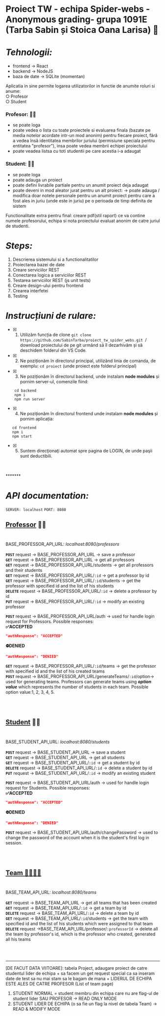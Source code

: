 # Proiect TW - echipa Spider-webs - Anonymous grading- grupa 1091E<br>(Tarba Sabin și Stoica Oana Larisa) 💯

# ***Tehnologii:***
- frontend -> React
- backend -> NodeJS
- baza de date -> SQLite (momentan)

Aplicatia in sine permite logarea utilizatorilor in functie de anumite roluri si anume: <br>
○ Profesor <br>
○ Student

### Profesor: 🧑‍🏫
- se poate loga
- poate vedea o lista cu toate proiectele si evaluarea finala (bazate pe media notelor acordate intr-un mod anonim) pentru fiecare proiect, fără a vedea însă identitatea membrilor juriului (permisiune speciala pentru entitatea "profesor"), insa poate vedea membrii echipei proiectului
- poate veadea listsa cu toti studentii pe care acestia i-a adaugat

### Student: 👨‍🎓
- se poate loga
- poate adauga un proiect
- poate defini livrabile partiale pentru un anumit proiect deja adaugat
- poate deveni in mod aleator jurat pentru un alt proiect:
                  -> poate adauga / modifica doar notele personale pentru un anumit proiect pentru care a fost ales in juriu (unde este in juriu) pe o perioada de timp definita de sistem

Functionalitate extra pentru final: creare pdf(stil raport) ce va contine numele profesorului, echipa si nota proiectului evaluat anonim de catre juriul de studenti.

# ***Steps:***
1. Descrierea sistemului si a functionalitatilor
2. Proiectarea bazei de date
3. Creare serviciilor REST
4. Conectarea logica a serviciilor REST
5. Testarea serviciilor REST (js unit tests)
6. Creare design-ului pentru frontend
7. Crearea interfetei
8. Testing

# ***Instrucțiuni de rulare:***
- [x] 1. Utilizăm funcția de clone ```git clone https://github.com/SabinTarba/proiect_tw_spider_webs.git ```/ download proiectului de pe git urmând să îl dezarhivăm și  să deschidem folderul din VS Code.<br>
- [x] 2. Ne poziționăm în directorul principal, utilizând linia de comanda, de exemplu: ```cd proiect``` (unde proiect este folderul principal)<br>
- [x] 3. Ne poziționăm în directorul backend, unde instalam **node modules** și pornim server-ul, comenzile fiind:
 ```
     cd backend
     npm i
     npm run server
 ```
- [x] 4. Ne poziționăm în directorul frontend unde instalam **node modules** și pornim aplicația:
 ```
    cd frontend
    npm i
    npm start
 ```
- [x] 5. Suntem direcţionaţi automat spre pagina de LOGIN, de unde paşii sunt deductibili.

<br><br>*******
# ***API documentation:***
```SERVER: localhost```
```PORT: 8080```

## <u><strong>Professor</strong></u> 🧑‍🏫 <br><br>
BASE_PROFESSOR_API_URL: <i>localhost:8080/professors</i> <br><br>
<strong>```POST```</strong> request -> BASE_PROFESSOR_API_URL -> save a professor <br> 
<strong>```GET```</strong> request -> BASE_PROFESSOR_API_URL -> get all professors <br>
<strong>```GET```</strong> request -> BASE_PROFESSOR_API_URL/students -> get all professors and their students <br>
<strong>```GET```</strong> request -> BASE_PROFESSOR_API_URL/```:id``` -> get a professor by id <br>
<strong>```GET```</strong> request -> BASE_PROFESSOR_API_URL/```:id```/students -> get the professor with specified id and the list of his students <br>
<strong>```DELETE```</strong> request -> BASE_PROFESSOR_API_URL/```:id``` -> delete a professor by id <br>
<strong>```PUT```</strong> request -> BASE_PROFESSOR_API_URL/```:id``` -> modify an existing professor <br>

<strong>```POST```</strong> request -> BASE_PROFESSOR_API_URL/auth -> used for handle login request for Professors. Possible responses:<br>
<strong>✅ACCEPTED</strong>
```json
"authResponse": "ACCEPTED"
```
<strong>⛔DENIED</strong>
```json
"authResponse": "DENIED"
```
<strong>```GET```</strong> request -> BASE_PROFESSOR_API_URL/```:id```/teams -> get the professor with specified id and the list of his created teams <br>
<strong>```POST```</strong> request -> BASE_PROFESSOR_API_URL/generateTeams/```:id```/option-> used for generating teams. Professors can generate teams using ***option value*** which represents the number of students in each team. Possible option value:1, 2, 3, 4, 5. <br>

<br><br>

## <u><strong>Student</strong></u> 🧑‍🎓 <br><br> 
BASE_STUDENT_API_URL: <i>localhost:8080/students</i> <br><br>
<strong>```POST```</strong> request -> BASE_STUDENT_API_URL -> save a student <br> 
<strong>```GET```</strong> request -> BASE_STUDENT_API_URL -> get all students <br>
<strong>```GET```</strong> request -> BASE_STUDENT_API_URL/```:id``` -> get a student by id <br>
<strong>```DELETE```</strong> request -> BASE_STUDENT_API_URL/```:id``` -> delete a student by id <br>
<strong>```PUT```</strong> request -> BASE_STUDENT_API_URL/```:id``` -> modify an existing student <br>

<strong>```POST```</strong> request -> BASE_STUDENT_API_URL/auth -> used for handle login request for Students. Possible responses:<br>
<strong>✅ACCEPTED</strong>
```json
"authResponse": "ACCEPTED"
```
<strong>⛔DENIED</strong>
```json
"authResponse": "DENIED"
```
<strong>```POST```</strong> request -> BASE_STUDENT_API_URL/auth/changePassword -> used to change the password of the account when it is the student's first log in session.


<br><br>

## <u><strong>Team 🧑‍🎓🧑‍🎓</strong></u> <br><br> 
BASE_TEAM_API_URL: <i>localhost:8080/teams</i> <br><br>
<strong>```GET```</strong> request -> BASE_TEAM_API_URL -> get all teams that has been created <br>
<strong>```GET```</strong> request -> BASE_TEAM_API_URL/```:id``` -> get a team by id <br>
<strong>```DELETE```</strong> request -> BASE_TEAM_API_URL/```:id``` -> delete a team by id <br>
<strong>```GET```</strong> request -> BASE_TEAM_API_URL/```:id```/students -> get the team with specified id and the list of his students which were assigned to that team <br>
<strong>```DELETE```</strong> request ->BASE_TEAM_API_URL/professor/```:professorId``` -> delete all the team by professor's id, which is the professor who created, generated all his teams <br>


<br><br>
*******
[DE FACUT DATA VIITOARE]: tabela Project, adaugare proiect de catre studentul lider de echipa + sa facem un get request special ca sa inseram date de test sa nu mai stam sa le bagam de mana + LIDERUL DE ECHIPA ESTE ALES DE CATRE PROFESOR (List of team page)
1. STUDENT NORMAL = student membru din echipa care nu are flag-ul de student lider SAU PROFESOR -> READ ONLY MODE
2. STUDENT LIDER DE ECHIPA (o sa fie un flag la nivel de tabela Team) -> READ & MODIFY MODE
